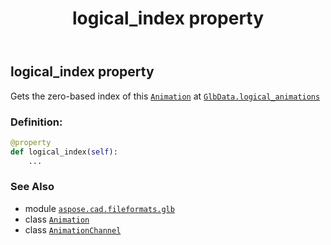 ﻿---
title: logical_index property
second_title: Aspose.CAD for Python via .NET API References
description: 
type: docs
weight: 50
url: /python-net/aspose.cad.fileformats.glb/animationchannel/logical_index/
is_root: false
---

## logical_index property


Gets the zero-based index of this [`Animation`](/cad/python-net/aspose.cad.fileformats.glb/animation) at [`GlbData.logical_animations`](/cad/python-net/aspose.cad.fileformats.glb/glbdata#logical_animations)
### Definition:
```python
@property
def logical_index(self):
    ...
```

### See Also
* module [`aspose.cad.fileformats.glb`](../../)
* class [`Animation`](/cad/python-net/aspose.cad.fileformats.glb/animation)
* class [`AnimationChannel`](/cad/python-net/aspose.cad.fileformats.glb/animationchannel)
